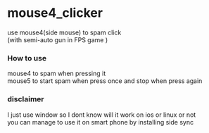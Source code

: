 # mouse4_clicker
use mouse4(side mouse) to spam click </br>
(with semi-auto gun in FPS game )

### How to use
mouse4 to spam when pressing it </br>
mouse5 to start spam when press once and stop when press again

### disclaimer
I just use window so I dont know will it work on ios or linux or not </br>
you can manage to use it on smart phone by installing side sync
